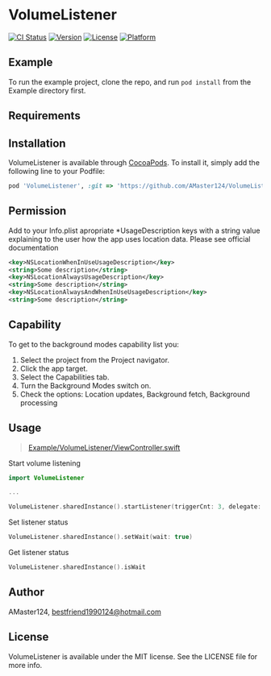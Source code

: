 # VolumeListener

[![CI Status](https://img.shields.io/travis/AMaster124/VolumeListener.svg?style=flat)](https://travis-ci.org/AMaster124/VolumeListener)
[![Version](https://img.shields.io/cocoapods/v/VolumeListener.svg?style=flat)](https://cocoapods.org/pods/VolumeListener)
[![License](https://img.shields.io/cocoapods/l/VolumeListener.svg?style=flat)](https://cocoapods.org/pods/VolumeListener)
[![Platform](https://img.shields.io/cocoapods/p/VolumeListener.svg?style=flat)](https://cocoapods.org/pods/VolumeListener)

## Example

To run the example project, clone the repo, and run `pod install` from the Example directory first.

## Requirements

## Installation

VolumeListener is available through [CocoaPods](https://cocoapods.org). To install
it, simply add the following line to your Podfile:

```ruby
pod 'VolumeListener', :git => 'https://github.com/AMaster124/VolumeListener.git'
```

## Permission
Add to your Info.plist apropriate *UsageDescription keys with a string value explaining to the user how the app uses location data. Please see official documentation

```xml
<key>NSLocationWhenInUseUsageDescription</key>
<string>Some description</string>
<key>NSLocationAlwaysUsageDescription</key>
<string>Some description</string>
<key>NSLocationAlwaysAndWhenInUseUsageDescription</key>
<string>Some description</string>
```

## Capability
To get to the background modes capability list you:

1. Select the project from the Project navigator.
2. Click the app target.
3. Select the Capabilities tab.
4. Turn the Background Modes switch on.
5. Check the options: Location updates, Background fetch, Background processing 


## Usage

> [Example/VolumeListener/ViewController.swift](https://github.com/AMaster124/VolumeListener/blob/main/Example/VolumeListener/ViewController.swift)

Start volume listening

```swift
import VolumeListener

...

VolumeListener.sharedInstance().startListener(triggerCnt: 3, delegate: self)
```

Set listener status

```swift
VolumeListener.sharedInstance().setWait(wait: true)
```

Get listener status

```swift
VolumeListener.sharedInstance().isWait
```

## Author

AMaster124, bestfriend1990124@hotmail.com

## License

VolumeListener is available under the MIT license. See the LICENSE file for more info.
